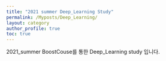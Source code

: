 ```yaml
---
title: "2021 summer Deep_Learning Study"
permalink: /Myposts/Deep_Learning/
layout: category
author_profile: true
toc: true
---
```


2021_summer BoostCouse를 통한 Deep_Learning study 입니다.